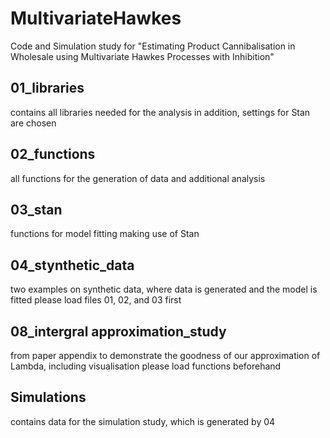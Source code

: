 # MultivariateHawkes
Code and Simulation study for "Estimating Product Cannibalisation in Wholesale using Multivariate Hawkes Processes with Inhibition"


## 01_libraries
contains all libraries needed for the analysis
in addition, settings for Stan are chosen

## 02_functions
all functions for the generation of data and additional analysis

## 03_stan
functions for model fitting making use of Stan

## 04_stynthetic_data
two examples on synthetic data, where data is generated and the model is fitted
please load files 01, 02, and 03 first

## 08_intergral approximation_study
from paper appendix to demonstrate the goodness of our approximation of Lambda, including visualisation
please load functions beforehand

## Simulations 
contains data for the simulation study, which is generated by 04
